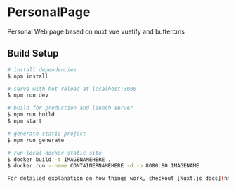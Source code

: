 # PersonalPage

Personal Web page based on nuxt vue vuetify and buttercms

## Build Setup

``` bash
# install dependencies
$ npm install

# serve with hot reload at localhost:3000
$ npm run dev

# build for production and launch server
$ npm run build
$ npm start

# generate static project
$ npm run generate

# run local docker static site
$ docker build -t IMAGENAMEHERE .
$ docker run --name CONTAINERNAMEHERE -d -p 8080:80 IMAGENAME

For detailed explanation on how things work, checkout [Nuxt.js docs](https://nuxtjs.org).
